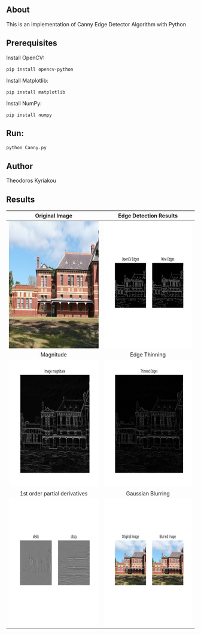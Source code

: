 ## About

This is an implementation of Canny Edge Detector Algorithm with Python

## Prerequisites 

Install OpenCV:
```
pip install opencv-python
```

Install Matplotlib:
```
pip install matplotlib
```

Install NumPy:
```
pip install numpy
```

## Run:
```
python Canny.py
```

## Author

Theodoros Kyriakou

## Results

Original Image             |  Edge Detection Results
:-------------------------:|:-------------------------:
<img src="Results/building.jpg" width="450" height="340">  |  <img src="Results/Edge_Detection_Results.png" width="450" height="340">
Magnitude | Edge Thinning
<img src="Results/Image_gradient_magnitude.png" width="450" height="340"> | <img src="Results/Non-maximum_Suppression.png" width="450" height="340">
1st order partial derivatives | Gaussian Blurring
<img src="Results/Image_1st_order_partial_derivatives.png" width="450" height="340"> | <img src="Results/Gaussian_Blurring.png" width="450" height="340">
